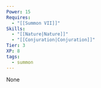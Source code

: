 ```yaml
---
Power: 15
Requires:
  - "[[Summon VII]]"
Skills:
  - "[[Nature|Nature]]"
  - "[[Conjuration|Conjuration]]"
Tier: 3
XP: 8
tags:
  - summon
---
```


None
